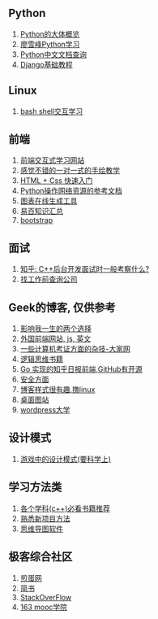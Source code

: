 Python
---
1. [Python的大体概览](http://codingpy.com/article/python-ecosystem-introduction])
2. [廖雪峰Python学习](http://www.liaoxuefeng.com/)
3. [Python中文文档查询](http://python.usyiyi.cn/)
4. [Django基础教程](http://www.ziqiangxuetang.com/django/django-tutorial.html)

Linux
---
1. [bash shell交互学习](http://book.hubwiz.com/557917de6a1625129c3ee47e)

前端
--
1. [前端交互式学习网站](http://www.hubwiz.com/course/?page=3&type=all&sort=1)
2. [感觉不错的一对一式的手绘教学](http://www.lanqb.com/manga.html#7thpage)
3. [HTML + Css 快速入门](http://www.imooc.com/view/9)
4. [Python操作网络资源的参考文档](https://docs.python.org/3/howto/urllib2.html)
5. [图表在线生成工具](https://cacoo.com/lang/zh_cn/;JSESSIONID=1B5BCA501DF2072FD8F1D5039D46F81D-c1.13)
6. [易百知识汇总](http://www.yiibai.com/)
7. [bootstrap](http://getbootstrap.com/)

面试
---
1. [知乎: C++后台开发面试时一般考察什么?](http://www.zhihu.com/question/34574154#answer-24630259)
2. [找工作前查询公司](https://www.sgs.gov.cn/)

Geek的博客, 仅供参考
---
1. [影响我一生的两个选择](http://yanyiwu.com/)
2. [外国前端网站, js, 英文](https://news.ycombinator.com/)
3. [一些计算机考证方面的杂技-大家网](http://www.topsage.com//computer/)
4. [逻辑思维书籍](http://zhuanlan.zhihu.com/hibetterme/20426476)
5. [Go 实现的知乎日报前端,GitHub有开源](http://zhihudaily.ahorn.me/)
6. [安全方面](http://wiki.leavesongs.com/)
7. [博客样式很有趣,撸linux](http://www.lulinux.com/page/1)
8. [桌面图站](http://www.desktopography.net/)
9. [wordpress大学](http://www.wpdaxue.com/)

设计模式
---
1. [游戏中的设计模式(要科学上)](http://gameprogrammingpatterns.com/)


学习方法类
---
1. [各个学科(c++)必看书籍推荐](http://bestcbooks.com/recommended-cpp-books/)
2. [熟悉新项目方法](http://v2ex.com/t/245653)
3. [思维导图软件](http://zhidao.baidu.com/link?url=G1wEvkjjNVI--ppSJ57ojxWcFlnO2U-VU9NL7hD2L0wx3cyUebU-EeMXEv_tZ3c_OqlmKjQXBMBZZbfRZ_R24K)

极客综合社区
---
1. [煎蛋网](http://jandan.net/)
2. [简书](http://www.jianshu.com/)
3. [StackOverFlow](http://stackoverflow.com/)
4. [163 mooc学院](http://www.icourse163.org/)